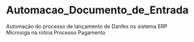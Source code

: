 # Automacao_Documento_de_Entrada
Automação do processo de lançamento de Danfes no sistema ERP Microsiga na rotina Processo Pagamento
